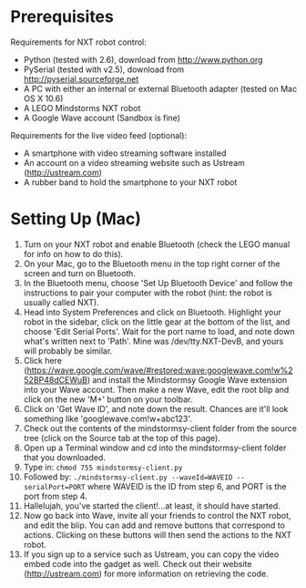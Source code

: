 # Prerequisites #

Requirements for NXT robot control:
  * Python (tested with 2.6), download from http://www.python.org
  * PySerial (tested with v2.5), download from http://pyserial.sourceforge.net
  * A PC with either an internal or external Bluetooth adapter (tested on Mac OS X 10.6)
  * A LEGO Mindstorms NXT robot
  * A Google Wave account (Sandbox is fine)

Requirements for the live video feed (optional):
  * A smartphone with video streaming software installed
  * An account on a video streaming website such as Ustream (http://ustream.com)
  * A rubber band to hold the smartphone to your NXT robot

# Setting Up (Mac) #

  1. Turn on your NXT robot and enable Bluetooth (check the LEGO manual for info on how to do this).
  1. On your Mac, go to the Bluetooth menu in the top right corner of the screen and turn on Bluetooth.
  1. In the Bluetooth menu, choose 'Set Up Bluetooth Device' and follow the instructions to pair your computer with the robot (hint: the robot is usually called NXT).
  1. Head into System Preferences and click on Bluetooth. Highlight your robot in the sidebar, click on the little gear at the bottom of the list, and choose 'Edit Serial Ports'. Wait for the port name to load, and note down what's written next to 'Path'. Mine was /dev/tty.NXT-DevB, and yours will probably be similar.
  1. Click here (https://wave.google.com/wave/#restored:wave:googlewave.com!w%252BP48dCEWuB) and install the Mindstormsy Google Wave extension into your Wave account. Then make a new Wave, edit the root blip and click on the new 'M+' button on your toolbar.
  1. Click on 'Get Wave ID', and note down the result. Chances are it'll look something like 'googlewave.com!w+abc123'.
  1. Check out the contents of the mindstormsy-client folder from the source tree (click on the Source tab at the top of this page).
  1. Open up a Terminal window and cd into the mindstormsy-client folder that you downloaded.
  1. Type in: `chmod 755 mindstormsy-client.py`
  1. Followed by: `./mindstormsy-client.py --waveId=WAVEID --serialPort=PORT` where WAVEID is the ID from step 6, and PORT is the port from step 4.
  1. Hallelujah, you've started the client!...at least, it should have started.
  1. Now go back into Wave, invite all your friends to control the NXT robot, and edit the blip. You can add and remove buttons that correspond to actions. Clicking on these buttons will then send the actions to the NXT robot.
  1. If you sign up to a service such as Ustream, you can copy the video embed code into the gadget as well. Check out their website (http://ustream.com) for more information on retrieving the code.